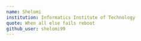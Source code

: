 ```yaml
---
name: Shelomi
institution: Informatics Institute of Technology
quote: When all else fails reboot
github_user: shelomi99
---
```

